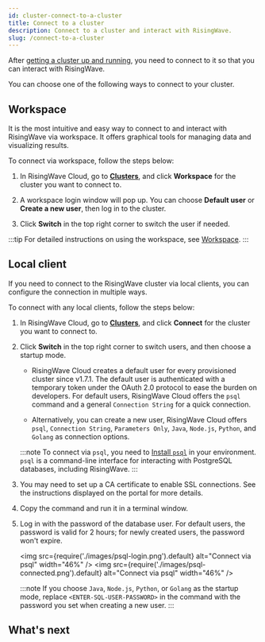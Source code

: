 ```yaml
---
id: cluster-connect-to-a-cluster
title: Connect to a cluster
description: Connect to a cluster and interact with RisingWave.
slug: /connect-to-a-cluster
---
```


After [getting a cluster up and running](cluster-manage-clusters.md#create-a-cluster), you need to connect to it so that you can interact with RisingWave.

You can choose one of the following ways to connect to your cluster.

## Workspace

It is the most intuitive and easy way to connect to and interact with RisingWave via workspace. It offers graphical tools for managing data and visualizing results.

To connect via workspace, follow the steps below:

1. In RisingWave Cloud, go to [**Clusters**](https://cloud.risingwave.com/clusters/), and click **Workspace** for the cluster you want to connect to.

2. A workspace login window will pop up. You can choose **Default user** or **Create a new user**, then log in to the cluster.

3. Click **Switch** in the top right corner to switch the user if needed.

:::tip
For detailed instructions on using the workspace, see [Workspace](console-overview.md).
:::

## Local client

If you need to connect to the RisingWave cluster via local clients, you can configure the connection in multiple ways.

To connect with any local clients, follow the steps below:

1. In RisingWave Cloud, go to [**Clusters**](https://cloud.risingwave.com/clusters/), and click **Connect** for the cluster you want to connect to.

2. Click **Switch** in the top right corner to switch users, and then choose a startup mode.

    - RisingWave Cloud creates a default user for every provisioned cluster since v1.7.1. The default user is authenticated with a temporary token under the OAuth 2.0 protocol to ease the burden on developers. For default users, RisingWave Cloud offers the `psql` command and a general `Connection String` for a quick connection.

    - Alternatively, you can create a new user, RisingWave Cloud offers `psql`, `Connection String`, `Parameters Only`, `Java`, `Node.js`, `Python`, and `Golang` as connection options.

    :::note
    To connect via `psql`, you need to [Install `psql`](/docs/current/install-psql-without-postgresql/) in your environment. `psql` is a command-line interface for interacting with PostgreSQL databases, including RisingWave.
    :::

3. You may need to set up a CA certificate to enable SSL connections. See the instructions displayed on the portal for more details.

4. Copy the command and run it in a terminal window.

5. Log in with the password of the database user. For default users, the password is valid for 2 hours; for newly created users, the password won't expire.

    <img
    src={require('./images/psql-login.png').default}
    alt="Connect via psql"
    width="46%"
    />
    <img
    src={require('./images/psql-connected.png').default}
    alt="Connect via psql"
    width="46%"
    />

    :::note
    If you choose `Java`, `Node.js`, `Python`, or `Golang` as the startup mode, replace `<ENTER-SQL-USER-PASSWORD>` in the command with the password you set when creating a new user.
    :::

## What's next

<card
title="Develop with RisingWave Cloud"
content="RisingWave Cloud leverages the superpower of RisingWave, an open-source distributed SQL database specifically designed for stream processing. Start building your real-time applications with RisingWave, in the cloud."
cloud="develop-overview"
/>